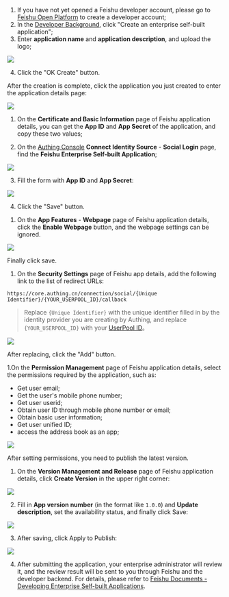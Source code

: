 <IntegrationDetailCard title="Create an enterprise self-built application">

1. If you have not yet opened a Feishu developer account, please go to [Feishu Open Platform](https://open.feishu.cn/?lang=en-US) to create a developer account;
2. In the [Developer Background](https://open.feishu.cn/app?lang=en-US), click "Create an enterprise self-built application";
3. Enter **application name** and **application description**, and upload the logo;

![](~@imagesEnUs/connections/larkInternal/larkInternal_1.png)


4. Click the "OK Create" button.

</IntegrationDetailCard>

<IntegrationDetailCard title="Get app credentials">

After the creation is complete, click the application you just created to enter the application details page:

![](~@imagesEnUs/connections/larkInternal/larkInternal_2.png)


1. On the **Certificate and Basic Information** page of Feishu application details, you can get the **App ID** and **App Secret** of the application, and copy these two values;

2. On the [Authing Console](https://console.authing.cn) **Connect Identity Source** - **Social Login** page, find the **Feishu Enterprise Self-built Application**;

![](~@imagesEnUs/connections/larkInternal/larkInternal_3.png)


3. Fill the form with **App ID** and **App Secret**:

![](~@imagesEnUs/connections/larkInternal/larkInternal_4.png)


4. Click the "Save" button.

</IntegrationDetailCard>

<IntegrationDetailCard title="Enable web functionality">

1. On the **App Features** - **Webpage** page of Feishu application details, click the **Enable Webpage** button, and the webpage settings can be ignored.

![](~@imagesEnUs/connections/larkInternal/larkInternal_5.png)



Finally click save.

</IntegrationDetailCard>

<IntegrationDetailCard title="Configure redirect URL">

1. On the **Security Settings** page of Feishu app details, add the following link to the list of redirect URLs:

```
https://core.authing.cn/connection/social/{Unique Identifier}/{YOUR_USERPOOL_ID}/callback
```

> Replace `{Unique Identifier}` with the unique identifier filled in by the identity provider you are creating by Authing, and replace `{YOUR_USERPOOL_ID}` with your [UserPool ID](/en/guides/faqs/get-userpool-id-and-secret.md)。

![](~@imagesEnUs/connections/larkInternal/larkInternal_6.png)


After replacing, click the "Add" button.

</IntegrationDetailCard>

<IntegrationDetailCard title="Apply for permission">

1.On the **Permission Management** page of Feishu application details, select the permissions required by the application, such as:

- Get user email;
- Get the user's mobile phone number;
- Get user userid;
- Obtain user ID through mobile phone number or email;
- Obtain basic user information;
- Get user unified ID;
- access the address book as an app;

![](~@imagesEnUs/connections/larkInternal/larkInternal_7.png)


After setting permissions, you need to publish the latest version.


</IntegrationDetailCard>

<IntegrationDetailCard title="Publish the app">

1. On the **Version Management and Release** page of Feishu application details, click **Create Version** in the upper right corner:

![](~@imagesEnUs/connections/larkInternal/larkInternal_8.png)


2. Fill in **App version number** (in the format like `1.0.0`) and **Update description**, set the availability status, and finally click Save:

![](~@imagesEnUs/connections/larkInternal/larkInternal_9.png)


3. After saving, click Apply to Publish:

![](~@imagesEnUs/connections/larkInternal/larkInternal_10.png)


4. After submitting the application, your enterprise administrator will review it, and the review result will be sent to you through Feishu and the developer backend. For details, please refer to [Feishu Documents - Developing Enterprise Self-built Applications](https://open.feishu.cn/document/uQjL04CN/ukzM04SOzQjL5MDN?lang=en-US).

</IntegrationDetailCard>
